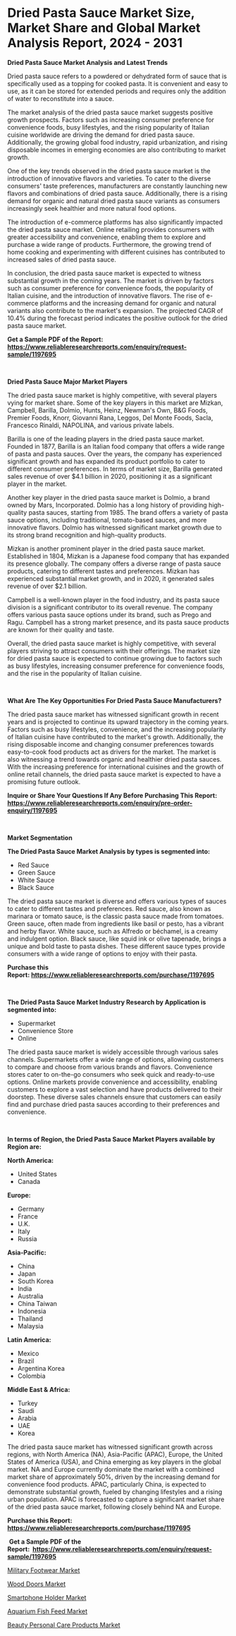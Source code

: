 <p><h1>Dried Pasta Sauce Market Size, Market Share and Global Market Analysis Report, 2024 - 2031</h1></p><p><strong>Dried Pasta Sauce Market Analysis and Latest Trends</strong></p>
<p><p>Dried pasta sauce refers to a powdered or dehydrated form of sauce that is specifically used as a topping for cooked pasta. It is convenient and easy to use, as it can be stored for extended periods and requires only the addition of water to reconstitute into a sauce.</p><p>The market analysis of the dried pasta sauce market suggests positive growth prospects. Factors such as increasing consumer preference for convenience foods, busy lifestyles, and the rising popularity of Italian cuisine worldwide are driving the demand for dried pasta sauce. Additionally, the growing global food industry, rapid urbanization, and rising disposable incomes in emerging economies are also contributing to market growth.</p><p>One of the key trends observed in the dried pasta sauce market is the introduction of innovative flavors and varieties. To cater to the diverse consumers' taste preferences, manufacturers are constantly launching new flavors and combinations of dried pasta sauce. Additionally, there is a rising demand for organic and natural dried pasta sauce variants as consumers increasingly seek healthier and more natural food options.</p><p>The introduction of e-commerce platforms has also significantly impacted the dried pasta sauce market. Online retailing provides consumers with greater accessibility and convenience, enabling them to explore and purchase a wide range of products. Furthermore, the growing trend of home cooking and experimenting with different cuisines has contributed to increased sales of dried pasta sauce.</p><p>In conclusion, the dried pasta sauce market is expected to witness substantial growth in the coming years. The market is driven by factors such as consumer preference for convenience foods, the popularity of Italian cuisine, and the introduction of innovative flavors. The rise of e-commerce platforms and the increasing demand for organic and natural variants also contribute to the market's expansion. The projected CAGR of 10.4% during the forecast period indicates the positive outlook for the dried pasta sauce market.</p></p>
<p><strong>Get a Sample PDF of the Report:&nbsp; <a href="https://www.reliableresearchreports.com/enquiry/request-sample/1197695">https://www.reliableresearchreports.com/enquiry/request-sample/1197695</a></strong></p>
<p>&nbsp;</p>
<p><strong>Dried Pasta Sauce Major Market Players</strong></p>
<p><p>The dried pasta sauce market is highly competitive, with several players vying for market share. Some of the key players in this market are Mizkan, Campbell, Barilla, Dolmio, Hunts, Heinz, Newman's Own, B&G Foods, Premier Foods, Knorr, Giovanni Rana, Leggos, Del Monte Foods, Sacla, Francesco Rinaldi, NAPOLINA, and various private labels.</p><p>Barilla is one of the leading players in the dried pasta sauce market. Founded in 1877, Barilla is an Italian food company that offers a wide range of pasta and pasta sauces. Over the years, the company has experienced significant growth and has expanded its product portfolio to cater to different consumer preferences. In terms of market size, Barilla generated sales revenue of over $4.1 billion in 2020, positioning it as a significant player in the market.</p><p>Another key player in the dried pasta sauce market is Dolmio, a brand owned by Mars, Incorporated. Dolmio has a long history of providing high-quality pasta sauces, starting from 1985. The brand offers a variety of pasta sauce options, including traditional, tomato-based sauces, and more innovative flavors. Dolmio has witnessed significant market growth due to its strong brand recognition and high-quality products.</p><p>Mizkan is another prominent player in the dried pasta sauce market. Established in 1804, Mizkan is a Japanese food company that has expanded its presence globally. The company offers a diverse range of pasta sauce products, catering to different tastes and preferences. Mizkan has experienced substantial market growth, and in 2020, it generated sales revenue of over $2.1 billion.</p><p>Campbell is a well-known player in the food industry, and its pasta sauce division is a significant contributor to its overall revenue. The company offers various pasta sauce options under its brand, such as Prego and Ragu. Campbell has a strong market presence, and its pasta sauce products are known for their quality and taste.</p><p>Overall, the dried pasta sauce market is highly competitive, with several players striving to attract consumers with their offerings. The market size for dried pasta sauce is expected to continue growing due to factors such as busy lifestyles, increasing consumer preference for convenience foods, and the rise in the popularity of Italian cuisine.</p></p>
<p>&nbsp;</p>
<p><strong>What Are The Key Opportunities For Dried Pasta Sauce Manufacturers?</strong></p>
<p><p>The dried pasta sauce market has witnessed significant growth in recent years and is projected to continue its upward trajectory in the coming years. Factors such as busy lifestyles, convenience, and the increasing popularity of Italian cuisine have contributed to the market's growth. Additionally, the rising disposable income and changing consumer preferences towards easy-to-cook food products act as drivers for the market. The market is also witnessing a trend towards organic and healthier dried pasta sauces. With the increasing preference for international cuisines and the growth of online retail channels, the dried pasta sauce market is expected to have a promising future outlook.</p></p>
<p><strong>Inquire or Share Your Questions If Any Before Purchasing This Report: <a href="https://www.reliableresearchreports.com/enquiry/pre-order-enquiry/1197695">https://www.reliableresearchreports.com/enquiry/pre-order-enquiry/1197695</a></strong></p>
<p>&nbsp;</p>
<p><strong>Market Segmentation</strong></p>
<p><strong>The Dried Pasta Sauce Market Analysis by types is segmented into:</strong></p>
<p><ul><li>Red Sauce</li><li>Green Sauce</li><li>White Sauce</li><li>Black Sauce</li></ul></p>
<p><p>The dried pasta sauce market is diverse and offers various types of sauces to cater to different tastes and preferences. Red sauce, also known as marinara or tomato sauce, is the classic pasta sauce made from tomatoes. Green sauce, often made from ingredients like basil or pesto, has a vibrant and herby flavor. White sauce, such as Alfredo or béchamel, is a creamy and indulgent option. Black sauce, like squid ink or olive tapenade, brings a unique and bold taste to pasta dishes. These different sauce types provide consumers with a wide range of options to enjoy with their pasta.</p></p>
<p><strong>Purchase this Report:&nbsp;<a href="https://www.reliableresearchreports.com/purchase/1197695">https://www.reliableresearchreports.com/purchase/1197695</a></strong></p>
<p>&nbsp;</p>
<p><strong>The Dried Pasta Sauce Market Industry Research by Application is segmented into:</strong></p>
<p><ul><li>Supermarket</li><li>Convenience Store</li><li>Online</li></ul></p>
<p><p>The dried pasta sauce market is widely accessible through various sales channels. Supermarkets offer a wide range of options, allowing customers to compare and choose from various brands and flavors. Convenience stores cater to on-the-go consumers who seek quick and ready-to-use options. Online markets provide convenience and accessibility, enabling customers to explore a vast selection and have products delivered to their doorstep. These diverse sales channels ensure that customers can easily find and purchase dried pasta sauces according to their preferences and convenience.</p></p>
<p>&nbsp;</p>
<p><strong>In terms of Region, the Dried Pasta Sauce Market Players available by Region are:</strong></p>
<p>
    <p> <strong> North America: </strong>
        <ul>
            <li>United States</li>
            <li>Canada</li>
        </ul>
        </p> 
    <p> <strong> Europe: </strong>
        <ul>
            <li>Germany</li>
            <li>France</li>
            <li>U.K.</li>
            <li>Italy</li>
            <li>Russia</li>
        </ul>
        </p> 
    <p> <strong> Asia-Pacific: </strong>
        <ul>
            <li>China</li>
            <li>Japan</li>
            <li>South Korea</li>
            <li>India</li>
            <li>Australia</li>
            <li>China Taiwan</li>
            <li>Indonesia</li>
            <li>Thailand</li>
            <li>Malaysia</li>
        </ul>
        </p> 
    <p> <strong> Latin America: </strong>
        <ul>
            <li>Mexico</li>
            <li>Brazil</li>
            <li>Argentina Korea</li>
            <li>Colombia</li>
        </ul>
        </p> 
    <p> <strong> Middle East & Africa: </strong>
        <ul>
            <li>Turkey</li>
            <li>Saudi</li>
            <li>Arabia</li>
            <li>UAE</li>
            <li>Korea</li>
        </ul>
    </p>
    </p>
<p><p>The dried pasta sauce market has witnessed significant growth across regions, with North America (NA), Asia-Pacific (APAC), Europe, the United States of America (USA), and China emerging as key players in the global market. NA and Europe currently dominate the market with a combined market share of approximately 50%, driven by the increasing demand for convenience food products. APAC, particularly China, is expected to demonstrate substantial growth, fueled by changing lifestyles and a rising urban population. APAC is forecasted to capture a significant market share of the dried pasta sauce market, following closely behind NA and Europe.</p></p>
<p><strong>Purchase this Report: <a href="https://www.reliableresearchreports.com/purchase/1197695">https://www.reliableresearchreports.com/purchase/1197695</a></strong></p>
<p>&nbsp;<strong>Get a Sample PDF of the Report:&nbsp;&nbsp;<a href="https://www.reliableresearchreports.com/enquiry/request-sample/1197695">https://www.reliableresearchreports.com/enquiry/request-sample/1197695</a></strong></p>
<p><strong></strong></p>
<p><p><a href="https://github.com/Chiragrp23/Market-Research-Report-List-2/blob/main/military-footwear-market.md">Military Footwear Market</a></p><p><a href="https://github.com/Chiragrp22/Market-Research-Report-List-2/blob/main/wood-doors-market.md">Wood Doors Market</a></p><p><a href="https://github.com/Chiragrp25/Market-Research-Report-List-2/blob/main/smartphone-holder-market.md">Smartphone Holder Market</a></p><p><a href="https://github.com/YashRP12/Market-Research-Report-List-2/blob/main/aquarium-fish-feed-market.md">Aquarium Fish Feed Market</a></p><p><a href="https://github.com/Chiragrp24/Market-Research-Report-List-2/blob/main/beauty-personal-care-products-market.md">Beauty Personal Care Products Market</a></p></p>